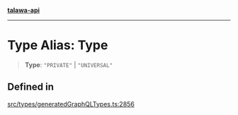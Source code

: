 [**talawa-api**](../../../README.md)

***

# Type Alias: Type

> **Type**: `"PRIVATE"` \| `"UNIVERSAL"`

## Defined in

[src/types/generatedGraphQLTypes.ts:2856](https://github.com/Suyash878/talawa-api/blob/f376d03c37e9acd046e7cc983947432c95f74442/src/types/generatedGraphQLTypes.ts#L2856)
